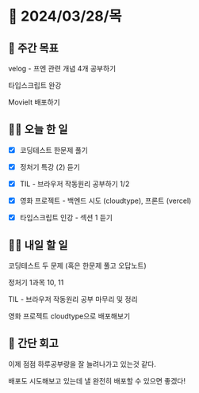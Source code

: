 # 📅 2024/03/28/목

## 🚀 주간 목표

velog - 프엔 관련 개념 4개 공부하기

타입스크립트 완강

MovieIt 배포하기

## 💪🏻 오늘 한 일

- [x] 코딩테스트 한문제 풀기

- [x] 정처기 특강 (2) 듣기

- [x] TIL - 브라우저 작동원리 공부하기 1/2

- [x] 영화 프로젝트 - 백엔드 시도 (cloudtype), 프론트 (vercel)

- [X] 타입스크립트 인강 - 섹션 1 듣기


## 🫵🏻 내일 할 일

코딩테스트 두 문제 (혹은 한문제 풀고 오답노트)

정처기 1과목 10, 11

TIL - 브라우저 작동원리 공부 마무리 및 정리

영화 프로젝트 cloudtype으로 배포해보기


## 👀 간단 회고
이제 점점 하루공부량을 잘 늘려나가고 있는것 같다.

배포도 시도해보고 있는데 낼 완전히 배포할 수 있으면 좋겠다!